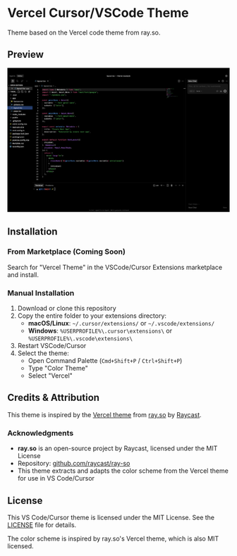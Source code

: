 # Vercel Cursor/VSCode Theme

Theme based on the Vercel code theme from ray.so. 

## Preview

![Vercel Theme Screenshot](screenshots/screenshot.png)

## Installation

### From Marketplace (Coming Soon)
Search for "Vercel Theme" in the VSCode/Cursor Extensions marketplace and install.

### Manual Installation

1. Download or clone this repository
2. Copy the entire folder to your extensions directory:
   - **macOS/Linux**: `~/.cursor/extensions/` or `~/.vscode/extensions/`
   - **Windows**: `%USERPROFILE%\.cursor\extensions\` or `%USERPROFILE%\.vscode\extensions\`
3. Restart VSCode/Cursor
4. Select the theme:
   - Open Command Palette (`Cmd+Shift+P` / `Ctrl+Shift+P`)
   - Type "Color Theme"
   - Select "Vercel"

## Credits & Attribution

This theme is inspired by the [Vercel theme](https://ray.so/#padding=64&theme=vercel) from [ray.so](https://ray.so) by [Raycast](https://www.raycast.com/).

### Acknowledgments

- **ray.so** is an open-source project by Raycast, licensed under the MIT License
- Repository: [github.com/raycast/ray-so](https://github.com/raycast/ray-so)
- This theme extracts and adapts the color scheme from the Vercel theme for use in VS Code/Cursor

## License

This VS Code/Cursor theme is licensed under the MIT License. See the [LICENSE](LICENSE) file for details.

The color scheme is inspired by ray.so's Vercel theme, which is also MIT licensed.